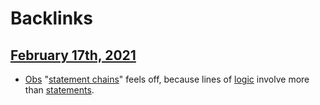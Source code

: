 
# Backlinks
## [February 17th, 2021](<February 17th, 2021.md>)
- [Obs](<Obs.md>) "[statement chains](<statement chains.md>)" feels off, because lines of [logic](<logic.md>) involve more than [statements](<statements.md>).

